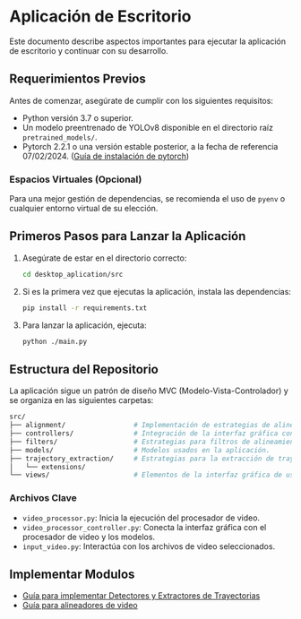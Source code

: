# Aplicación de Escritorio

Este documento describe aspectos importantes para ejecutar la aplicación de escritorio y continuar con su desarrollo.

## Requerimientos Previos

Antes de comenzar, asegúrate de cumplir con los siguientes requisitos:

- Python versión 3.7 o superior.
- Un modelo preentrenado de YOLOv8 disponible en el directorio raíz `pretrained_models/`.
- Pytorch 2.2.1 o una versión estable posterior, a la fecha de referencia 07/02/2024. ([Guía de instalación de pytorch](../docs/torch_install_guide.md))

### Espacios Virtuales (Opcional)

Para una mejor gestión de dependencias, se recomienda el uso de `pyenv` o cualquier entorno virtual de su elección.

## Primeros Pasos para Lanzar la Aplicación

1. Asegúrate de estar en el directorio correcto:

    ```bash
    cd desktop_aplication/src
    ```

2. Si es la primera vez que ejecutas la aplicación, instala las dependencias:

    ```bash
    pip install -r requirements.txt
    ```

3. Para lanzar la aplicación, ejecuta:

    ```bash
    python ./main.py
    ```

## Estructura del Repositorio

La aplicación sigue un patrón de diseño MVC (Modelo-Vista-Controlador) y se organiza en las siguientes carpetas:


  ```bash
  src/
  ├── alignment/                 # Implementación de estrategias de alineación.
  ├── controllers/               # Integración de la interfaz gráfica con la lógica de procesamiento.
  ├── filters/                   # Estrategias para filtros de alineamiento y extracción.
  ├── models/                    # Modelos usados en la aplicación.
  ├── trajectory_extraction/     # Estrategias para la extracción de trayectorias.
  │   └── extensions/
  └── views/                     # Elementos de la interfaz gráfica de usuario.

  ```

  
### Archivos Clave

- `video_processor.py`: Inicia la ejecución del procesador de video.
- `video_processor_controller.py`: Conecta la interfaz gráfica con el procesador de video y los modelos.
- `input_video.py`: Interactúa con los archivos de video seleccionados.


## Implementar Modulos

- [Guía para implementar Detectores y Extractores de Trayectorias](../docs/implementar_detector.md)  
- [Guía para alineadores de video](../docs/implementar_alineadores.md)

